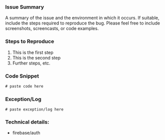 <!--
If this is a feature request, make sure you search Issues for an existing request before creating a new one!

Please utilize the template below to help us resolve your issue.

Note that many issues can be resolved by updating to the latest version.
-->

### Issue Summary

A summary of the issue and the environment in which it occurs. If suitable, include the steps required to reproduce the bug. Please feel free to include screenshots, screencasts, or code examples.

### Steps to Reproduce

1. This is the first step
2. This is the second step
3. Further steps, etc.

### Code Snippet

```swift
# paste code here
```

### Exception/Log

```
# paste exception/log here
```

### Technical details:

- firebase/auth
